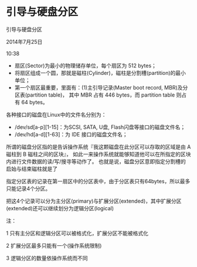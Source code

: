 # 引导与硬盘分区

引导与硬盘分区

2014年7月25日

10:38

- 扇区(Sector)为最小的物理储存单位，每个扇区为 512 bytes；
- 将扇区组成一个圆，那就是磁柱(Cylinder)，磁柱是分割槽(partition)的最小单位；
- 第一个扇区最重要，里面有：(1)主引导记录(Master boot record, MBR)及分区表(partition table)， 其中 MBR 占有 446 bytes，而 partition table 则占有 64 bytes。

各种接口的磁盘在Linux中的文件名分别为：

- /dev/sd[a-p][1-15]：为SCSI, SATA, U盘, Flash闪盘等接口的磁盘文件名；
- /dev/hd[a-d][1-63]：为 IDE 接口的磁盘文件名；

所谓的磁盘分区指的是告诉操作系统『我这颗磁盘在此分区可以存取的区域是由 A 磁柱到 B 磁柱之间的区块』， 如此一来操作系统就能够知道他可以在所指定的区块内进行文件数据的读/写/搜寻等动作了。 也就是说，磁盘分区意即指定分割槽的启始与结束磁柱就是了

指定分区表的记录在第一扇区中的分区表中，由于分区表只有64bytes，所以最多只能记录4个分区。

把这4个记录可以分为主分区(primary)与扩展分区(extended)，其中扩展分区(extended)还可以继续划分为逻辑分区(logical)

注：

1 只有主分区和逻辑分区可以被格式化，扩展分区不能被格式化

2 扩展分区最多只能有一个(操作系统限制)

3 逻辑分区的数量依操作系统而不同